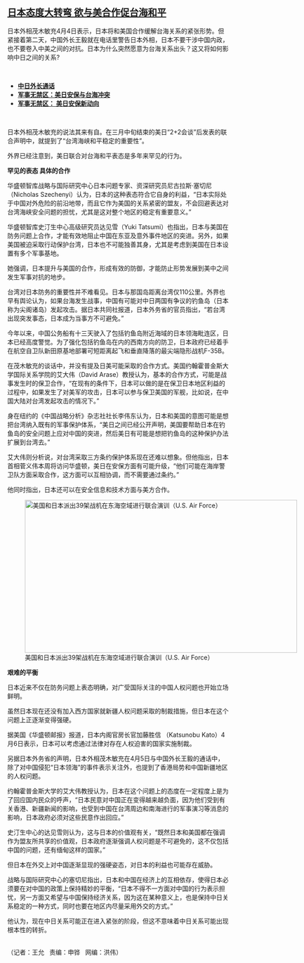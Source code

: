 <!--1617742566000-->
[日本态度大转弯  欲与美合作促台海和平](https://www.rfa.org/mandarin/yataibaodao/junshiwaijiao/wy-04062021150805.html)
------

<p></p><p>日本外相茂木敏充4月4日表示，日本将和美国合作缓解台海关系的紧张形势。但紧接着第二天，中国外长王毅就在电话里警告日本外相，日本不要干涉中国内政，也不要卷入中美之间的对抗。日本为什么突然愿意为台海关系出头？这又将如何影响中日之间的关系?</p><p><br/></p><ul><li><a href="https://www.rfa.org/mandarin/Xinwen/6-04062021103318.html"><strong>中日外长通话</strong></a></li><li><strong><a href="https://www.rfa.org/mandarin/zhuanlan/junshiwujinqu/mil-04012021115408.html">军事无禁区：美日安保与台海冲突</a></strong></li><li><a href="https://www.rfa.org/mandarin/zhuanlan/junshiwujinqu/mil-08272020133602.html"><strong>军事无禁区： 美日安保新动向</strong></a></li></ul><p><br/></p><p>日本外相茂木敏充的说法其来有自。在三月中旬结束的美日“2+2会谈”后发表的联合声明中，就提到了“台湾海峡和平稳定的重要性”。</p><p>外界已经注意到，美日联合对台海和平表态是多年来罕见的行为。</p><p><strong>罕见的表态 具体的合作</strong></p><p>华盛顿智库战略与国际研究中心日本问题专家、资深研究员尼古拉斯·塞切尼（Nicholas Szechenyi）认为，日本的这种表态符合它自身的利益，“日本实际处于中国对外危险的前沿地带，而且它作为美国的关系紧密的盟友，不会回避表达对台湾海峡安全问题的担忧，尤其是这对整个地区的稳定有重要意义。”</p><p>华盛顿智库史汀生中心高级研究员达见雪（Yuki Tatsumi）也指出，日本与美国在防务问题上合作，才能有效地阻止中国在东亚及意外事件地区的突进。另外，如果美国被迫采取行动保护台湾，日本也不可能独善其身，尤其是考虑到美国在日本设置有多个军事基地。</p><p>她强调，日本提升与美国的合作，形成有效的防御，才能防止形势发展到美中之间发生军事对抗的地步。</p><p>台湾对日本防务的重要性并不难看见。日本与那国岛距离台湾仅110公里。外界也早有舆论认为，如果台海发生战事，中国有可能对中日两国有争议的钓鱼岛（日本称为尖阁诸岛）发起攻击。据日本共同社报道，日本外务省的官员指出，“若台湾出现突发事态，日本成为当事方不可避免。”</p><p>今年以来，中国公务船有十三天驶入了包括钓鱼岛附近海域的日本领海毗连区，日本已经高度警觉。为了强化包括钓鱼岛在内的西南方向的防卫，日本政府已经着手在航空自卫队新田原基地部署可短距离起飞和垂直降落的最尖端隐形战机F-35B。</p><p>在茂木敏充的谈话中，并没有提及日美可能采取的合作方式。美国约翰霍普金斯大学国际关系学院的艾大伟（David Arase）教授认为，基本的合作方式，可能是战事发生时的保卫合作，“在现有的条件下，日本可以做的是在保卫日本地区利益的过程中，如果发生了对美军的攻击，日本可以参与保卫美国的军舰，比如说，在中国大陆对台湾发起攻击的情况下。”</p><p>身在纽约的《中国战略分析》杂志社社长李伟东认为，日本和美国的意图可能是想把台湾纳入既有的军事保护体系，“美日之间已经公开声明，美国要帮助日本在钓鱼岛的安全问题上应对中国的突进，然后美日有可能是想把钓鱼岛的这种保护办法扩展到台湾去。”</p><p>艾大伟则分析说，对台湾采取三方条约保护体系现在还难以想象。但他指出，日本首相菅义伟本周将访问华盛顿，美日在安保方面有可能升级，“他们可能在海岸警卫队方面采取合作，这方面可以互相协调，而不需要通过条约。”</p><p>他同时指出，日本还可以在安全信息和技术方面与美方合作。</p><p><figure class="image-richtext image-inline captioned" style="width:620px;"><img alt="美国和日本派出39架战机在东海空域进行联合演训（U.S. Air Force）" height="348" src="https://www.rfa.org/mandarin/yataibaodao/junshiwaijiao/wy-04062021150805.html/wy0406c.jpg/@@images/95820615-3c7f-4aac-ad1d-95d566037fa9.jpeg" title="wy0406c.jpg" width="620"/><figcaption class="image-caption">美国和日本派出39架战机在东海空域进行联合演训（U.S. Air Force）</figcaption><small></small></figure></p><p><strong>艰难的平衡</strong></p><p>日本近来不仅在防务问题上表态明确，对广受国际关注的中国人权问题也开始立场鲜明。</p><p>虽然日本现在还没有加入西方国家就新疆人权问题采取的制裁措施，但日本在这个问题上正逐渐变得强硬。</p><p>据美国《华盛顿邮报》报道，日本内阁官房长官加藤胜信 （Katsunobu Kato）4月6日表示，日本可以考虑通过法律对存在人权迫害的国家实施制裁。</p><p>另据日本外务省的声明，日本外相茂木敏充在4月5日与中国外长王毅的通话中，除了对中国侵犯“日本领海”的事件表示关注外，也提到了香港局势和中国新疆地区的人权问题。</p><p>约翰霍普金斯大学的艾大伟教授认为，日本在这个问题上的态度在一定程度上是为了回应国内民众的呼声，“日本民意对中国正在变得越来越负面，因为他们受到有关香港、新疆新闻的影响，也受到中国在台湾周边和南海进行的军事演习等消息的影响，日本政府必须对这些民意作出回应。”</p><p>史汀生中心的达见雪则认为，这与日本的价值观有关，“既然日本和美国都在强调作为盟友所共享的价值观，日本政府逐渐强调人权问题是不可避免的，这不仅包括中国的问题，还有缅甸这样的国家。”</p><p>但日本在外交上对中国逐渐显现的强硬姿态，对日本的利益也可能存在威胁。</p><p>战略与国际研究中心的塞切尼指出，日本和中国在经济上的互相依存，使得日本必须要在对中国的政策上保持精妙的平衡，“日本不得不一方面对中国的行为表示担忧，另一方面又希望与中国保持经济关系，因为这在某种意义上，也是保持中日关系稳定的一种方式，同时也要在地区内尽量采用外交的方式。”</p><p>他认为，现在中日关系可能正在进入紧张的阶段，但这不意味着中日关系可能出现根本性的转折。</p><p><br/>（记者：王允   责编：申铧   网编：洪伟）</p>

